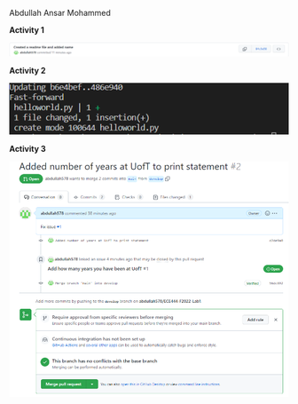 Abdullah Ansar Mohammed

**Activity 1**

![](images/Activity1.png)

**Activity 2**

![](images/Activity2.png)

**Activity 3**

![](images/Activity3.png)
